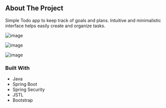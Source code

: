 ## About The Project

Simple Todo app to keep track of goals and plans. Intuitive and minimalistic interface helps easily create and organize tasks. 

![image](https://github.com/devfortune/Todo-App/assets/125195224/f8461b1e-bb08-42a5-adf6-103ad22cfa6d)

![image](https://github.com/devfortune/Todo-App/assets/125195224/ff130465-885b-4b9f-bd45-ab33aaafd742)

![image](https://github.com/devfortune/Todo-App/assets/125195224/eea5a232-e319-4bf2-9d5f-3de9fb0c3fe8)



### Built With

* Java
* Spring Boot
* Spring Security
* JSTL
* Bootstrap










